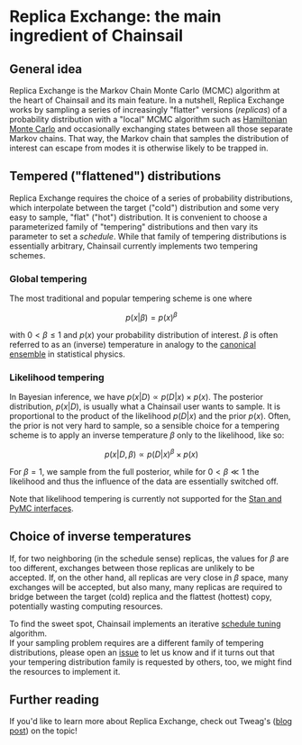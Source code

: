 # Replica Exchange: the main ingredient of Chainsail

## General idea
Replica Exchange is the Markov Chain Monte Carlo (MCMC) algorithm at the heart of Chainsail and its main feature. 
In a nutshell, Replica Exchange works by sampling a series of increasingly "flatter" versions (_replicas_) of a probability distribution with a "local" MCMC algorithm such as [Hamiltonian Monte Carlo](./hmc.md) and occasionally exchanging states between all those separate Markov chains.
That way, the Markov chain that samples the distribution of interest can escape from modes it is otherwise likely to be trapped in.  

## Tempered ("flattened") distributions
Replica Exchange requires the choice of a series of probability distributions, which interpolate between the target ("cold") distribution and some very easy to sample, "flat" ("hot") distribution.
It is convenient to choose a parameterized family of "tempering" distributions and then vary its parameter to set a _schedule_.
While that family of tempering distributions is essentially arbitrary, Chainsail currently implements two tempering schemes.

### Global tempering
The most traditional and popular tempering scheme is one where 

$$
p(x|\beta)=p(x)^\beta
$$

with $0 < \beta \leq 1$ and $p(x)$ your probability distribution of interest.
$\beta$ is often referred to as an (inverse) temperature in analogy to the [canonical ensemble](https://en.wikipedia.org/wiki/Canonical_ensemble) in statistical physics.

### Likelihood tempering
In Bayesian inference, we have $p(x|D) \propto p(D|x) \times p(x)$.
The posterior distribution, $p(x|D)$, is usually what a Chainsail user wants to sample.
It is proportional to the product of the likelihood $p(D|x)$ and the prior $p(x)$.
Often, the prior is not very hard to sample, so a sensible choice for a tempering scheme is to apply an inverse temperature $\beta$ only to the likelihood, like so:

$$ p(x|D, \beta) \propto p(D|x)^\beta \times p(x) $$

For $\beta=1$, we sample from the full posterior, while for $0 < \beta \ll 1$ the likelihood and thus the influence of the data are essentially switched off.

Note that likelihood tempering is currently not supported for the [Stan and PyMC interfaces](https://github.com/tweag/chainsail-resources/tree/main/chainsail_helpers/chainsail_helpers/pdf).

## Choice of inverse temperatures
If, for two neighboring (in the schedule sense) replicas, the values for $\beta$ are too different, exchanges between those replicas are unlikely to be accepted.
If, on the other hand, all replicas are very close in $\beta$ space, many exchanges will be accepted, but also many, many replicas are required to bridge between the target (cold) replica and the flattest (hottest) copy, potentially wasting computing resources.

To find the sweet spot, Chainsail implements an iterative [schedule tuning](./schedule_tuning.md) algorithm.  
If your sampling problem requires are a different family of tempering distributions, please open an [issue](https://github.com/tweag/chainsail-resources/issues) to let us know and if it turns out that your tempering distribution family is requested by others, too, we might find the resources to implement it.  

## Further reading
If you'd like to learn more about Replica Exchange, check out Tweag's ([blog post](https://www.tweag.io/blog/2020-10-28-mcmc-intro-4/)) on the topic!

